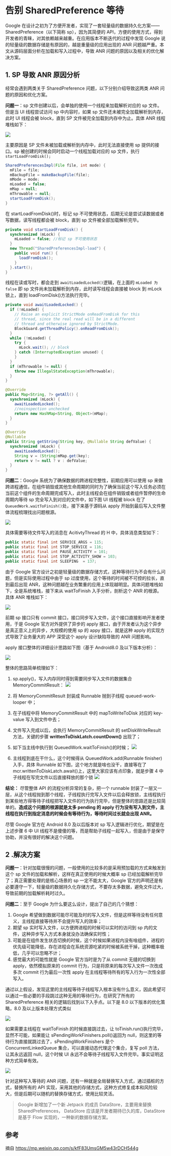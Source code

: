 #  告别 SharedPreference 等待

Google 在设计之初为了方便开发者，实现了一套轻量级的数据持久化方案——SharedPreference（以下简称 sp），因为其简便的 API，方便的使用方式，得到开发者的青睐，对其依赖越来越重。在应用版本不断迭代的过程中发现 Google 说的轻量级的数据存储是有原因的，越是重量级的应用出现的 ANR 问题越严重。本文从源码层面分析在加载和写入过程中，导致 ANR 问题的原因以及相关的优化解决方案。



## 1. SP 导致 ANR 原因分析

经常会遇到两类关于 SharedPreference 问题，以下分别介绍导致这两类 ANR 问题的原因和优化方案。

**问题一**：sp 文件创建以后，会单独的使用一个线程来加载解析对应的 sp 文件。但是当 UI 线程尝试访问 sp 中内容时，如果 sp 文件还未被完全加载解析到内存，此时 UI 线程会被 block，直到 SP 文件被完全加载到内存中为止。具体 ANR 线程堆栈如下：

![](./assets/sp_1.png)

主要原因是 SP 文件未被加载或解析到内存中，此时无法直接使用 sp 提供的接口。sp 被创建的时候会同时启动一个线程加载对应的 sp 文件，执行 `startLoadFromDisk();`

```java
SharedPreferencesImpl(File file, int mode) {
  mFile = file;
  mBackupFile = makeBackupFile(file);
  mMode = mode;
  mLoaded = false;
  mMap = null;
  mThrowable = null;
  startLoadFromDisk();
}
```

在 startLoadFromDisk()时，标记 sp 不可使用状态，后期无论是尝试读数据或者写数据，读写线程都会被 block，直到 sp 文件被全部加载解析完毕。

```java
private void startLoadFromDisk() {
  synchronized (mLock) {
    mLoaded = false; //标记 sp 不可使用状态
  }
  new Thread("SharedPreferencesImpl-load") {
    public void run() {
      loadFromDisk();
    }
  }.start();
}
```

线程在读或写时，都会走到 `awaitLoadedLocked()`逻辑，在上面的 `mLoaded 为 false` 即 sp 文件尚未加载解析到内存，此时读写线程会直接被 block 到 mLock 锁上，直到 loadFromDisk()方法执行完毕。

```java
private void awaitLoadedLocked() {
  if (!mLoaded) {
    // Raise an explicit StrictMode onReadFromDisk for this
    // thread, since the real read will be in a different
    // thread and otherwise ignored by StrictMode.
    BlockGuard.getThreadPolicy().onReadFromDisk();
  }
  while (!mLoaded) {
    try {
      mLock.wait(); // block
    } catch (InterruptedException unused) {
    }
  }
  if (mThrowable != null) {
    throw new IllegalStateException(mThrowable);
  }
}

@Override
public Map<String, ?> getAll() {
  synchronized (mLock) {
    awaitLoadedLocked(); 
    //noinspection unchecked
    return new HashMap<String, Object>(mMap);
  }
}

@Override
@Nullable
public String getString(String key, @Nullable String defValue) {
  synchronized (mLock) {
    awaitLoadedLocked();
    String v = (String)mMap.get(key);
    return v != null ? v : defValue;
  }
}
```

**问题二**：Google 系统为了确保数据的跨进程完整性，前期应用可以使用 sp 来做跨进程通信，在组件销毁或其他生命周期的同时为了确保当前这个写入任务必须在当前这个组件的生命周期完成写入，此时主线程会在组件销毁或者组件暂停的生命周期内等待 sp 完全写入到对应的文件中，如下图 UI 线程被 block 在了 `QueuedWork.waitToFinish()`处，接下来基于源码从 apply 开始到最后写入文件整体流程梳理找出问题根源。

![](./assets/pause_activity.png)

具体需要等待文件写入的消息在 AcitivtyThread 的 H 中，具体消息类型如下：

```java
public static final int SERVICE_ARGS = 115;
public static final int STOP_SERVICE = 116;
public static final int PAUSE_ACTIVITY = 101;
public static final int STOP_ACTIVITY_SHOW = 103;
public static final int SLEEPING  = 137;
```

由于 Google 官方设计之初是轻量级的数据存储方式，这种等待行为不会有什么问题，但是实际使用过程中由于 sp 过度使用，这个等待的时间被不可控的拉长，直到最后出现 ANR，这种问题越在业务繁重的应用上体现越明显。具体问题堆栈如下，全是系统堆栈，接下来从 waitToFinish 入手分析，剖析这个 ANR 的根源。具体 ANR 堆栈如下：

![](./assets/stack.png)

前期 sp 接口只有 commit 接口，接口同步写入文件，这个接口直接影响开发者使用，于是 Google 官方对外提供了异步的 apply 接口，由于开发者认为这个异步是真正意义上的异步，大规模的使用 sp 的 appy 接口，就是这种 apply 的实现方式导致了业务量大的 APP 深受这个 apply 设计缺陷导致的 ANR 问题影响。

apply 接口整体的详细设计思路如下图（基于 Android8.0 及以下版本分析）：

![](./assets/apply.png)

整体的思路简单梳理如下：

1. sp.apply()，写入内存同时得到需要同步写入文件的数据集合 MemoryCommitResult：
![](./assets/MemoryCommitResult.png)

2. 将 MemoryCommitResult 封装成 Runnable 抛到子线程 queued-work-looper 中；

3. 在子线程中将 MemoryCommitResult 中的 mapToWriteToDisk 对应的 key-value 写入到文件中去；

4. 文件写入完成以后，会执行 MemoryCommitResult 的 setDiskWriteResult 方法，关键的步骤 **writtenToDiskLatch.countDown()** 出现了；

5. 如下当主线中执行到 QueuedWork.waitToFinish()的时候；
![](./assets/QueuedWork.png)

6. 主线程到底在干什么，这个时候得从 QueuedWork.add(Runnable finisher)入手，具体 Runnable 如下图，这个地方就是啥也没干，直接等在了 mcr.writtenToDiskLatch.await()上，这里大家应该有点印象，就是步骤 4 中子线程在写完文件以后直接释放的那个锁
![](./assets/Runnable.png)

**结论：** 尽管整体 API 的流程分析异常的复杂，把一个 runnable 封装了一层又一层，从这个线程抛到那个线程，子线程执行完写入文件以后会释放锁，主线程执行到某些地方得等待子线程把写入文件的行为执行完毕，但是整体的思路还是比较简单的。**造成这个问题的根源就是太多 pending 的 apply 行为没有写入到文件，主线程在执行到指定消息的时候会有等待行为，等待时间过长就会出现 ANR。**

尽管 Google 官方在 Android 8.0 及以后版本对 sp 写入逻辑进行优化，期望是在上述步骤 6 中 UI 线程不是傻傻的等，而是帮助子线程一起写入，但是由于是保守协助，并没有很好的解决这个问题。



## 2 .解决方案

**问题一**：针对加载很慢的问题，一般使用的比较多的是采用预加载的方式来触发到这个 sp 文件的加载和解析，这样在真正使用的时候大概率 sp 已经加载解析完毕了；真正需要处理的是核心场景的 sp 一定不能太大，Google 官方的声明还是有必要遵守一下，轻量级的数据持久化存储方式，不要存太多数据，避免文件过大，导致前期的加载解析耗时过久。

**问题二**：至于 Google 为什么要这么设计，提出了自己的几个猜想：

1. Google 希望做到数据可能尽可能及时的写入文件，但是这样等待没有任何意义，主线程直接等待并不会提升写入的效率；
2. 期望 sp 实时写入文件，以方便跨进程的时候可以实时的访问到 sp 内的文件，这种异步写入方式本身就没办法确保实时性；
3. 可能是在组件发生状态切换的时候，这个时候如果进程内没有啥组件，进程的优先级可能降低，存在进程会在系统资源吃紧的时候被系统干掉，这种概率极低，几乎可以忽略不计；
4. 感觉最大的可能性就是 Google 官方当时是为了从 commit 无缝的切换到 apply，依然模拟原来的 commit 行为，只是将原来的每次写入文件一次改成多次 commit 行为最后一次性 apply 在主线程等待所有的写入行为一次性全部写入。

通过以上假设，发现这里的主线程等待子线程写入根本没有什么意义，因此希望可以通过一些必要的手段跳过这种无用的等待行为，在研究了所有的 SharedPreference 相关的逻辑后找到以下入手点。以下是 8.0 以下版本的优化策略，8.0 及以上版本处理方式类似

![](./assets/waitToFinish.png)

如果需要主线程在 waitToFinish 的时候直接跳过去，让 toTinish.run()执行完毕，显然不可能，如果能让 sPendingWorkFinishers.poll()返回为 null，则这里的等待行为直接就跳过去了，sPendingWorkFinishers 是个 ConcurrentLinkedQueue 集合，可以直接动态代理这个集合，复写 poll 方法，让其永远返回 null，这个时候 UI 永远不会等待子线程写入文件完毕。事实证明这种方式简单有效。

![](./assets/ConcurrentLinkedQueue.png)

针对这种写入等待的 ANR 问题，还有一种就是全局替换写入方式，通过插桩的方式，替换所有的 API 实现，采用其他的存储方式，这种方式修复成本和风险较大，但是后期可以随机的替换存储方式，使用比较灵活。

> Google 新增加了一个新 Jetpack 的成员 DataStore，主要用来替换 SharedPreferences， DataStore 应该是开发者期待已久的库，DataStore 是基于 Flow 实现的，一种新的数据存储方案。



## 参考

摘自 https://mp.weixin.qq.com/s/kfF83UmsGM5w43rDCH544g